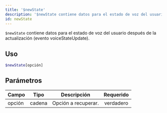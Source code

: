 ```yaml
---
title: '$newState'
description: '$newState contiene datos para el estado de voz del usuario después de la actualización (evento voiceStateUpdate).'
id: newState
---
```


`$newState` contiene datos para el estado de voz del usuario después de la actualización (evento voiceStateUpdate).

## Uso

```php
$newState[opción]
```

## Parámetros

| Campo  | Tipo   | Descripción         | Requerido |
| ------ | ------ | ------------------- |:---------:|
| opción | cadena | Opción a recuperar. | verdadero |
